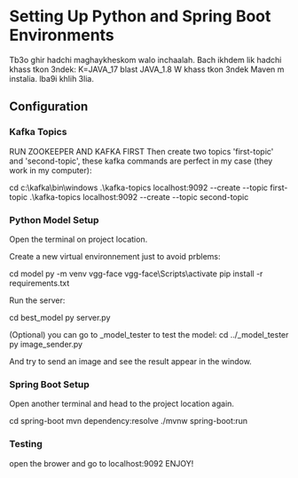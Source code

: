 # Setting Up Python and Spring Boot Environments
Tb3o ghir hadchi maghaykheskom walo inchaalah.
Bach ikhdem lik hadchi khass tkon 3ndek: 
K=JAVA_17 blast JAVA_1.8
W khass tkon 3ndek Maven m instalia. 
lba9i khlih 3lia.

## Configuration

### Kafka Topics
RUN ZOOKEEPER AND KAFKA FIRST
Then create two topics 'first-topic' and 'second-topic', these kafka commands are perfect in my case (they work in my computer):

cd c:\kafka\bin\windows
.\kafka-topics localhost:9092 --create --topic first-topic
.\kafka-topics localhost:9092 --create --topic second-topic 



### Python Model Setup

Open the terminal on project location.

Create a new virtual environnement just to avoid prblems:

cd model
py -m venv vgg-face
vgg-face\Scripts\activate
pip install -r requirements.txt


Run the server:

cd best_model
py server.py

(Optional) you can go to _model_tester to test the model:
cd ../_model_tester
py image_sender.py

And try to send an image and see the result appear in the window.



### Spring Boot Setup

Open another terminal and head to the project location again.

cd spring-boot
mvn dependency:resolve
./mvnw spring-boot:run

### Testing

open the brower and go to localhost:9092
ENJOY!



